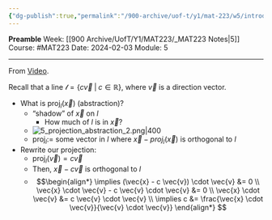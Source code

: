 ```yaml
---
{"dg-publish":true,"permalink":"/900-archive/uof-t/y1/mat-223/w5/introduction-to-projections/","created":"2024-02-03T15:19:31.117-08:00","updated":"2024-02-26T08:45:35.794-08:00"}
---
```


**Preamble**
Week: [[900 Archive/UofT/Y1/MAT223/_MAT223 Notes\|5]]
Course: #MAT223
Date: 2024-02-03
Module: 5

---
From [Video](https://www.youtube.com/watch?v=27vT-NWuw0M).

Recall that a line $\mathcal{l} = \{ c \vec{v} \;|\; c \in \mathbb{R} \}$, where $\vec{v}$ is a direction vector.

- What is $\text{proj}_{l}(\vec{x})$ (abstraction)?
	- “shadow” of $\vec{x}$ on $l$
		- How much of $l$ is in $\vec{x}$? <br>
	- ![5_projection_abstraction_2.png|400](/img/user/900%20Archive/UofT/Y1/Files/MAT223/5_projection_abstraction_2.png)
	- $\text{proj}_{l} :=$ some vector in $l$ where $\vec{x} - {proj}_{l}(\vec{x})$ is orthogonal to $l$
- Rewrite our projection:
	- $\text{proj}_{l}(\vec{v})= c \vec{v}$
	- Then, $\vec{x} - c \vec{v}$ is orthogonal to $l$
	- $$\begin{align*} 
	  \implies (\vec{x} - c \vec{v}) \cdot \vec{v} &= 0 \\
	  \vec{x} \cdot \vec{v} - c \vec{v} \cdot \vec{v} &= 0 \\
	  \vec{x} \cdot \vec{v} &= c \vec{v} \cdot \vec{v} \\
	  \implies c &= \frac{\vec{x} \cdot \vec{v}}{\vec{v} \cdot \vec{v}}
	  \end{align*} $$
